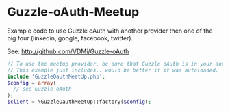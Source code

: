 Guzzle-oAuth-Meetup
===================

Example code to use Guzzle oAuth with another provider then one of the big four (linkedin, google, facebook, twitter).

See: http://github.com/VDMi/Guzzle-oAuth

```php
// To use the meetup provider, be sure that Guzzle oAuth is in your autoloader
// This example just includes.. would be better if it was autoloaded.
include 'GuzzleOauthMeetUp.php';
$config = array(
  // see Guzzle oAuth
);
$client = \GuzzleOauthMeetUp::factory($config);
```
